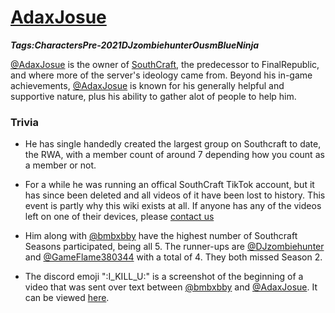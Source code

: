 # [AdaxJosue](#adaxjouse)
___Tags:<span class="tag tag-pink">Characters</span><span class="tag tag-red">Pre-2021</span><span class="tag tag-blurple">DJzombiehunter</span><span class="tag tag-grey">OusmBlueNinja</span>___

[@AdaxJosue](#adaxjosue) is the owner of [SouthCraft](#southcraft), the predecessor to FinalRepublic, and where more of the server's ideology came from. Beyond his in-game achievements, [@AdaxJosue](#adaxjosue) is known for his generally helpful and supportive nature, plus his ability to gather alot of people to help him.

### Trivia

*   He has single handedly created the largest group on Southcraft to date, the RWA, with a member count of around 7 depending how you count as a member or not.
  
*   For a while he was running an offical SouthCraft TikTok account, but it has since been deleted and all videos of it have been lost to history. This event is partly why this wiki exists at all. If anyone has any of the videos left on one of their devices, please [contact us](about.html "Our Contact Page
Click to Visit Page")
  
*   Him along with [@bmbxbby](#bmbxbby) have the highest number of Southcraft Seasons participated, being all 5. The runner-ups are [@DJzombiehunter](#djzombiehunter) and [@GameFlame380344](#GameFlame380344) with a total of 4. They both missed Season 2.
  
*   The discord emoji ":I\_KILL\_U:" is a screenshot of the beginning of a video that was sent over text between [@bmbxbby](#bmbxbby) and [@AdaxJosue](#adaxjosue). It can be viewed [here](#southcraft-conflicts).